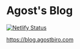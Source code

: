 # Agost's Blog

[![Netlify Status](https://api.netlify.com/api/v1/badges/650c677d-fa91-4187-a693-6eb0bc186f1c/deploy-status)](https://app.netlify.com/sites/happy-meninsky-b501d0/deploys)

https://blog.agostbiro.com
